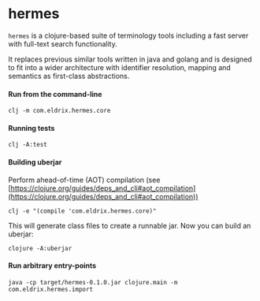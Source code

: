 # hermes

`hermes` is a clojure-based suite of terminology tools including a fast server with full-text search functionality.

It replaces previous similar tools written in java and golang and is designed to fit into a wider architecture
with identifier resolution, mapping and semantics as first-class abstractions.

#### Run from the command-line

```
clj -m com.eldrix.hermes.core
```


#### Running tests
```
clj -A:test
```   

#### Building uberjar

Perform ahead-of-time (AOT) compilation (see [https://clojure.org/guides/deps_and_cli#aot_compilation](https://clojure.org/guides/deps_and_cli#aot_compilation))
```
clj -e "(compile 'com.eldrix.hermes.core)"
```

This will generate class files to create a runnable jar. Now you can build an uberjar:

```
clojure -A:uberjar
```

#### Run arbitrary entry-points 

```
java -cp target/hermes-0.1.0.jar clojure.main -m com.eldrix.hermes.import
```